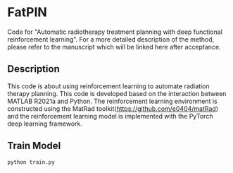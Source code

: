 # FatPIN
Code for "Automatic radiotherapy treatment planning with deep functional reinforcement learning". For a more detailed description of the method, please refer to the manuscript which will be linked here after acceptance.

## Description

This code is about using reinforcement learning to automate radiation therapy planning. This code is developed based on the interaction between MATLAB R2021a and Python. The reinforcement learning environment is constructed using the MatRad toolkit(https://github.com/e0404/matRad) and the reinforcement learning model is implemented with the PyTorch deep learning framework.

## Train Model
```python
python train.py
```

